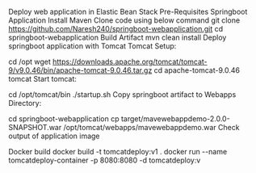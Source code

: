 Deploy web application in Elastic Bean Stack
Pre-Requisites
Springboot Application
Install Maven
Clone code using below command
git clone https://github.com/Naresh240/springboot-webapplication.git
cd springboot-webapplication
Build Artifact
mvn clean install
Deploy springboot application with Tomcat
Tomcat Setup:

cd /opt
wget https://downloads.apache.org/tomcat/tomcat-9/v9.0.46/bin/apache-tomcat-9.0.46.tar.gz
cd apache-tomcat-9.0.46 tomcat
Start tomcat:

cd /opt/tomcat/bin
./startup.sh
Copy springboot artifact to Webapps Directory:

cd springboot-webapplication
cp target/mavewebappdemo-2.0.0-SNAPSHOT.war /opt/tomcat/webapps/mavewebappdemo.war
Check output of application
image

Docker build
docker build -t tomcatdeploy:v1 .
docker run --name tomcatdeploy-container -p 8080:8080 -d tomcatdeploy:v

